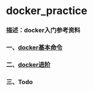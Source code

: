 # docker_practice  
### 描述：docker入门参考资料  

### 一、[docker基本命令](https://github.com/dddfgkl/docker_practice/blob/master/first_page.md)  
### 二、[docker进阶](https://github.com/dddfgkl/docker_practice/blob/master/second_page.md)
### 三、Todo
